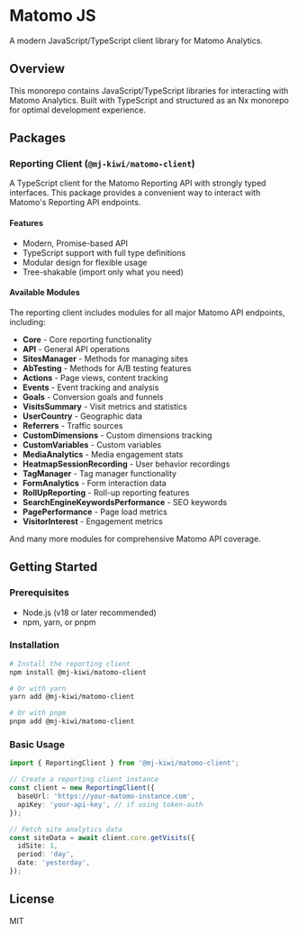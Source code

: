# Matomo JS

A modern JavaScript/TypeScript client library for Matomo Analytics.

## Overview

This monorepo contains JavaScript/TypeScript libraries for interacting with Matomo Analytics. Built with TypeScript and structured as an Nx monorepo for optimal development experience.

## Packages

### Reporting Client (`@mj-kiwi/matomo-client`)

A TypeScript client for the Matomo Reporting API with strongly typed interfaces. This package provides a convenient way to interact with Matomo's Reporting API endpoints.

#### Features

- Modern, Promise-based API
- TypeScript support with full type definitions
- Modular design for flexible usage
- Tree-shakable (import only what you need)

#### Available Modules

The reporting client includes modules for all major Matomo API endpoints, including:

- **Core** - Core reporting functionality
- **API** - General API operations
- **SitesManager** - Methods for managing sites
- **AbTesting** - Methods for A/B testing features
- **Actions** - Page views, content tracking
- **Events** - Event tracking and analysis
- **Goals** - Conversion goals and funnels
- **VisitsSummary** - Visit metrics and statistics
- **UserCountry** - Geographic data
- **Referrers** - Traffic sources
- **CustomDimensions** - Custom dimensions tracking
- **CustomVariables** - Custom variables
- **MediaAnalytics** - Media engagement stats
- **HeatmapSessionRecording** - User behavior recordings
- **TagManager** - Tag manager functionality
- **FormAnalytics** - Form interaction data
- **RollUpReporting** - Roll-up reporting features
- **SearchEngineKeywordsPerformance** - SEO keywords
- **PagePerformance** - Page load metrics
- **VisitorInterest** - Engagement metrics

And many more modules for comprehensive Matomo API coverage.

## Getting Started

### Prerequisites

- Node.js (v18 or later recommended)
- npm, yarn, or pnpm

### Installation

```bash
# Install the reporting client
npm install @mj-kiwi/matomo-client

# Or with yarn
yarn add @mj-kiwi/matomo-client

# Or with pnpm
pnpm add @mj-kiwi/matomo-client
```

### Basic Usage

```typescript
import { ReportingClient } from '@mj-kiwi/matomo-client';

// Create a reporting client instance
const client = new ReportingClient({
  baseUrl: 'https://your-matomo-instance.com',
  apiKey: 'your-api-key', // if using token-auth
});

// Fetch site analytics data
const siteData = await client.core.getVisits({
  idSite: 1,
  period: 'day',
  date: 'yesterday',
});


```


## License

MIT